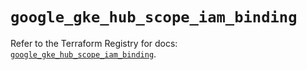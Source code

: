 # `google_gke_hub_scope_iam_binding`

Refer to the Terraform Registry for docs: [`google_gke_hub_scope_iam_binding`](https://registry.terraform.io/providers/hashicorp/google-beta/6.19.0/docs/resources/google_gke_hub_scope_iam_binding).
